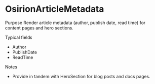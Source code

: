 # OsirionArticleMetadata

Purpose
Render article metadata (author, publish date, read time) for content pages and hero sections.

Typical fields
- Author
- PublishDate
- ReadTime

Notes
- Provide in tandem with HeroSection for blog posts and docs pages.
